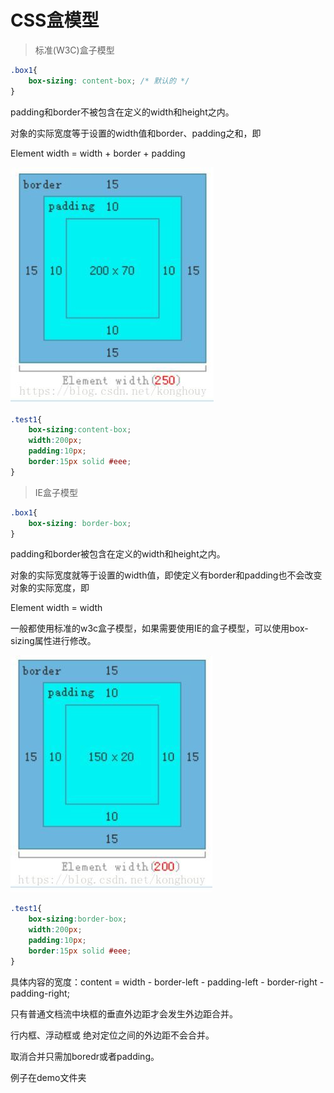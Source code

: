 # CSS盒模型

>标准(W3C)盒子模型
```css
.box1{
    box-sizing: content-box; /* 默认的 */
}
```
padding和border不被包含在定义的width和height之内。

对象的实际宽度等于设置的width值和border、padding之和，即

Element width = width + border + padding

![avatar](1.jpeg)
```css
.test1{
	box-sizing:content-box;
	width:200px;
	padding:10px;
	border:15px solid #eee;
}
```
>IE盒子模型
```css
.box1{
    box-sizing: border-box;
}
```
padding和border被包含在定义的width和height之内。

对象的实际宽度就等于设置的width值，即使定义有border和padding也不会改变对象的实际宽度，即 

Element width = width 

一般都使用标准的w3c盒子模型，如果需要使用IE的盒子模型，可以使用box-sizing属性进行修改。

![avatar](2.jpeg)
```css
.test1{
	box-sizing:border-box;
	width:200px;
	padding:10px;
	border:15px solid #eee;
}
```

具体内容的宽度：content = width - border-left - padding-left - border-right - padding-right;

只有普通文档流中块框的垂直外边距才会发生外边距合并。

行内框、浮动框或 绝对定位之间的外边距不会合并。

取消合并只需加boredr或者padding。

例子在demo文件夹
